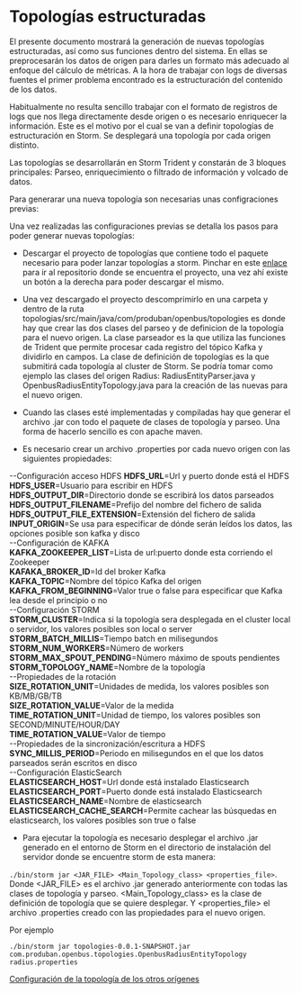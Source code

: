 # Topologías estructuradas

El presente documento mostrará la generación de nuevas topologías estructuradas, así como sus funciones dentro del sistema.
En ellas se preprocesarán los datos de origen para darles un formato más adecuado al enfoque del cálculo de métricas.
A la hora de trabajar con logs de diversas fuentes el primer problema encontrado es la estructuración del contenido de los datos.

Habitualmente no resulta sencillo trabajar con el formato de registros de logs que nos llega directamente desde origen o es necesario enriquecer la información. Este es el motivo por el cual se van a definir topologías de estructuración en Storm. Se desplegará una topología por cada origen distinto.

Las topologías se desarrollarán en Storm Trident y constarán de 3 bloques principales: Parseo, enriquecimiento o filtrado de información y volcado de datos.

Para generarar una nueva topología son necesarias unas configraciones previas:



Una vez realizadas las configuraciones previas se detalla los pasos para poder generar nuevas topologías:

* Descargar el proyecto de topologías que contiene todo el paquete necesario para poder lanzar topologías a storm.
  Pinchar en este [enlace](https://github.com/Produban/openbus/tree/topologias) para ir al repositorio donde se encuentra el proyecto, una vez ahí existe un botón a la derecha para poder descargar el mismo.

* Una vez descargado el proyecto descomprimirlo en una carpeta y dentro de la ruta topologias/src/main/java/com/produban/openbus/topologies es donde hay que crear las dos clases del parseo y de definicion de
la topología para el nuevo origen. La clase parseador es la que utiliza las funciones de Trident que permite procesar cada registro del tópico Kafka y dividirlo en campos. La clase de definición de topologías es la que submitirá cada topología al cluster de Storm. Se podría tomar como ejemplo las clases del origen Radius: RadiusEntityParser.java y
OpenbusRadiusEntityTopology.java para la creación de las nuevas para el nuevo origen.

* Cuando las clases esté implementadas y compiladas hay que generar el archivo .jar con todo el paquete de clases de topología y parseo. Una forma de hacerlo sencillo es con apache maven.



* Es necesario crear un archivo .properties por cada nuevo origen con las siguientes propiedades:

--Configuración acceso HDFS
**HDFS_URL**=Url y puerto donde está el HDFS  
**HDFS_USER**=Usuario para escribir en HDFS  
**HDFS_OUTPUT_DIR**=Directorio donde se escribirá los datos parseados  
**HDFS_OUTPUT_FILENAME**=Prefijo del nombre del fichero de salida  
**HDFS_OUTPUT_FILE_EXTENSION**=Extensión del fichero de salida  
**INPUT_ORIGIN**=Se usa para especificar de dónde serán leídos los datos, las opciones posible son kafka y disco  
--Configuración de KAFKA   
**KAFKA_ZOOKEEPER_LIST**=Lista de url:puerto donde esta corriendo el Zookeeper  
**KAFAKA_BROKER_ID**=Id del broker Kafka  
**KAFKA_TOPIC**=Nombre del tópico Kafka del origen  
**KAFKA_FROM_BEGINNING**=Valor true o false para especificar que Kafka lea desde el principio o no  
--Configuración STORM  
**STORM_CLUSTER**=Indica si la topología sera desplegada en el cluster local o servidor, los valores posibles son local o server  
**STORM_BATCH_MILLIS**=Tiempo batch en milisegundos  
**STORM_NUM_WORKERS**=Número de workers  
**STORM_MAX_SPOUT_PENDING**=Número máximo de spouts pendientes  
**STORM_TOPOLOGY_NAME**=Nombre de la topología  
--Propiedades de la rotación  
**SIZE_ROTATION_UNIT**=Unidades de medida, los valores posibles son KB/MB/GB/TB  
**SIZE_ROTATION_VALUE**=Valor de la medida  
**TIME_ROTATION_UNIT**=Unidad de tiempo, los valores posibles son SECOND/MINUTE/HOUR/DAY  
**TIME_ROTATION_VALUE**=Valor de tiempo  
--Propiedades de la sincronización/escritura a HDFS  
**SYNC_MILLIS_PERIOD**=Periodo en milisegundos en el que los datos parseados serán escritos en disco   
--Configuración ElasticSearch  
**ELASTICSEARCH_HOST**=Url donde está instalado Elasticsearch  
**ELASTICSEARCH_PORT**=Puerto donde está instalado Elasticsearch  
**ELASTICSEARCH_NAME**=Nombre de elasticsearch   
**ELASTICSEARCH_CACHE_SEARCH**=Permite cachear las búsquedas en elasticsearch, los valores posibles son true o false  


* Para ejecutar la topología es necesario desplegar el archivo .jar generado en el entorno de Storm en el directorio de instalación del servidor donde se encuentre storm de esta manera:

`./bin/storm jar <JAR_FILE> <Main_Topology_class> <properties_file>`. Donde <JAR_FILE> es el archivo .jar generado anteriormente con todas las clases de topología y parseo. <Main_Topology_class> es la clase de definición de topología que se quiere desplegar. Y <properties_file> el archivo .properties creado con las propiedades para el nuevo origen.

Por ejemplo

`./bin/storm jar topologies-0.0.1-SNAPSHOT.jar com.produban.openbus.topologies.OpenbusRadiusEntityTopology radius.properties`


[Configuración de la topología de los otros orígenes](doc/README_topologia_conf.md)
